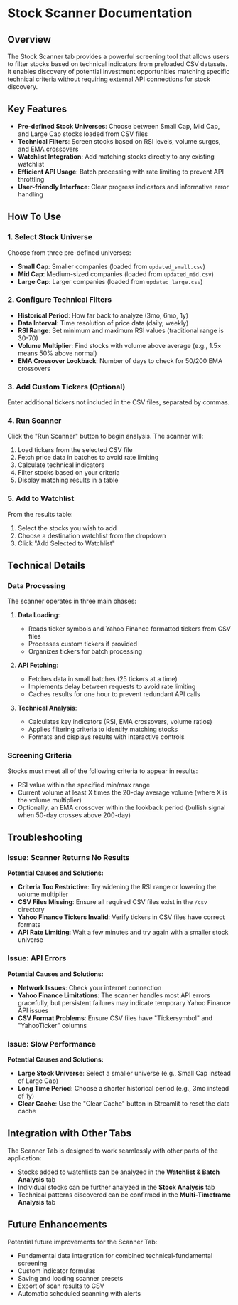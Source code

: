# Stock Scanner Documentation

## Overview

The Stock Scanner tab provides a powerful screening tool that allows users to filter stocks based on technical indicators from preloaded CSV datasets. It enables discovery of potential investment opportunities matching specific technical criteria without requiring external API connections for stock discovery.

## Key Features

- **Pre-defined Stock Universes**: Choose between Small Cap, Mid Cap, and Large Cap stocks loaded from CSV files
- **Technical Filters**: Screen stocks based on RSI levels, volume surges, and EMA crossovers
- **Watchlist Integration**: Add matching stocks directly to any existing watchlist
- **Efficient API Usage**: Batch processing with rate limiting to prevent API throttling
- **User-friendly Interface**: Clear progress indicators and informative error handling

## How To Use

### 1. Select Stock Universe

Choose from three pre-defined universes:
- **Small Cap**: Smaller companies (loaded from `updated_small.csv`)
- **Mid Cap**: Medium-sized companies (loaded from `updated_mid.csv`) 
- **Large Cap**: Larger companies (loaded from `updated_large.csv`)

### 2. Configure Technical Filters

- **Historical Period**: How far back to analyze (3mo, 6mo, 1y)
- **Data Interval**: Time resolution of price data (daily, weekly)
- **RSI Range**: Set minimum and maximum RSI values (traditional range is 30-70)
- **Volume Multiplier**: Find stocks with volume above average (e.g., 1.5× means 50% above normal)
- **EMA Crossover Lookback**: Number of days to check for 50/200 EMA crossovers

### 3. Add Custom Tickers (Optional)

Enter additional tickers not included in the CSV files, separated by commas.

### 4. Run Scanner

Click the "Run Scanner" button to begin analysis. The scanner will:
1. Load tickers from the selected CSV file
2. Fetch price data in batches to avoid rate limiting
3. Calculate technical indicators
4. Filter stocks based on your criteria
5. Display matching results in a table

### 5. Add to Watchlist

From the results table:
1. Select the stocks you wish to add
2. Choose a destination watchlist from the dropdown
3. Click "Add Selected to Watchlist"

## Technical Details

### Data Processing

The scanner operates in three main phases:

1. **Data Loading**:
   - Reads ticker symbols and Yahoo Finance formatted tickers from CSV files
   - Processes custom tickers if provided
   - Organizes tickers for batch processing

2. **API Fetching**:
   - Fetches data in small batches (25 tickers at a time)
   - Implements delay between requests to avoid rate limiting
   - Caches results for one hour to prevent redundant API calls

3. **Technical Analysis**:
   - Calculates key indicators (RSI, EMA crossovers, volume ratios)
   - Applies filtering criteria to identify matching stocks
   - Formats and displays results with interactive controls

### Screening Criteria

Stocks must meet all of the following criteria to appear in results:

- RSI value within the specified min/max range
- Current volume at least X times the 20-day average volume (where X is the volume multiplier)
- Optionally, an EMA crossover within the lookback period (bullish signal when 50-day crosses above 200-day)

## Troubleshooting

### Issue: Scanner Returns No Results

**Potential Causes and Solutions:**
- **Criteria Too Restrictive**: Try widening the RSI range or lowering the volume multiplier
- **CSV Files Missing**: Ensure all required CSV files exist in the `/csv` directory
- **Yahoo Finance Tickers Invalid**: Verify tickers in CSV files have correct formats
- **API Rate Limiting**: Wait a few minutes and try again with a smaller stock universe

### Issue: API Errors

**Potential Causes and Solutions:**
- **Network Issues**: Check your internet connection
- **Yahoo Finance Limitations**: The scanner handles most API errors gracefully, but persistent failures may indicate temporary Yahoo Finance API issues
- **CSV Format Problems**: Ensure CSV files have "Tickersymbol" and "YahooTicker" columns

### Issue: Slow Performance

**Potential Causes and Solutions:**
- **Large Stock Universe**: Select a smaller universe (e.g., Small Cap instead of Large Cap)
- **Long Time Period**: Choose a shorter historical period (e.g., 3mo instead of 1y)
- **Clear Cache**: Use the "Clear Cache" button in Streamlit to reset the data cache

## Integration with Other Tabs

The Scanner Tab is designed to work seamlessly with other parts of the application:
- Stocks added to watchlists can be analyzed in the **Watchlist & Batch Analysis** tab
- Individual stocks can be further analyzed in the **Stock Analysis** tab
- Technical patterns discovered can be confirmed in the **Multi-Timeframe Analysis** tab

## Future Enhancements

Potential future improvements for the Scanner Tab:
- Fundamental data integration for combined technical-fundamental screening
- Custom indicator formulas
- Saving and loading scanner presets
- Export of scan results to CSV
- Automatic scheduled scanning with alerts
